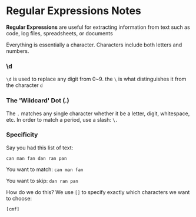 # Regular Expressions Notes

**Regular Expressions** are useful for extracting information from text such as code, log files, spreadsheets, or documents

Everything is essentially a character. Characters include both letters and numbers. 

### \d
`\d` is used to replace any digit from 0~9. the `\` is what distinguishes it from the character `d`

### The 'Wildcard' Dot (.)
The `.` matches any single character whether it be a letter, digit, whitespace, etc. In order to match a period, use a slash: `\.`

### Specificity
Say you had this list of text:

```
can man fan dan ran pan
```

You want to match: `can man fan`

You want to skip: `dan ran pan`

How do we do this? We use `[]` to specify exactly which characters we want to choose:

```Regular Expression
[cmf]
```